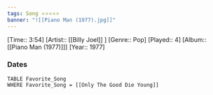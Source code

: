 ```yaml
---
tags: Song ⭐⭐⭐⭐⭐ 
banner: "![[Piano Man (1977).jpg]]"
---
```

[Time:: 3:54]
[Artist:: [[Billy Joel]] ]
[Genre:: Pop]
[Played:: 4]
[Album:: [[Piano Man (1977)]]]
[Year:: 1977]
### Dates
````dataview
TABLE Favorite_Song
WHERE Favorite_Song = [[Only The Good Die Young]]
````